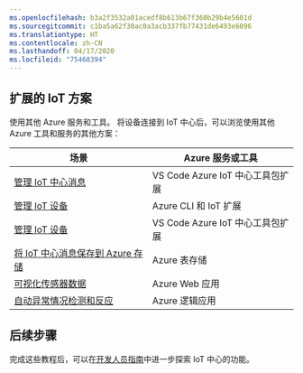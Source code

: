 ```yaml
---
ms.openlocfilehash: b3a2f3532a01acedf8b613b67f360b29b4e5601d
ms.sourcegitcommit: c1ba5a62f30ac0a3acb337fb77431de6493e6096
ms.translationtype: HT
ms.contentlocale: zh-CN
ms.lasthandoff: 04/17/2020
ms.locfileid: "75468394"
---
```

## <a name="extended-iot-scenarios"></a>扩展的 IoT 方案

使用其他 Azure 服务和工具。 将设备连接到 IoT 中心后，可以浏览使用其他 Azure 工具和服务的其他方案：

| 场景                                                   | Azure 服务或工具              |
|----------------------------------------------------------- |------------------------------------|
| [管理 IoT 中心消息](~/articles/iot-hub/iot-hub-vscode-iot-toolkit-cloud-device-messaging.md)                  | VS Code Azure IoT 中心工具包扩展|
| [管理 IoT 设备](~/articles/iot-hub/iot-hub-device-management-iot-extension-azure-cli-2-0.md)                        | Azure CLI 和 IoT 扩展    |
| [管理 IoT 设备](~/articles/iot-hub/iot-hub-device-management-iot-toolkit.md)                | VS Code Azure IoT 中心工具包扩展|
| [将 IoT 中心消息保存到 Azure 存储](~/articles/iot-hub/iot-hub-store-data-in-azure-table-storage.md)  | Azure 表存储                |
| [可视化传感器数据](~/articles/iot-hub/iot-hub-live-data-visualization-in-web-apps.md)                      | Azure Web 应用                     |
| [自动异常情况检测和反应](~/articles/iot-hub/iot-hub-monitoring-notifications-with-azure-logic-apps.md) | Azure 逻辑应用                   |

## <a name="next-steps"></a>后续步骤

完成这些教程后，可以在[开发人员指南](~/articles/iot-hub/iot-hub-devguide.md)中进一步探索 IoT 中心的功能。 


[Mg_IoT_Hub_Msg]: ~/articles/iot-hub/iot-hub-explorer-cloud-device-messaging.md
[Mg_IoT_Toolkit]: ~/articles/iot-hub/iot-hub-vscode-iot-toolkit-cloud-device-messaging.md
[Mg_IoT_Dv]: ~/articles/iot-hub/iot-hub-device-management-iot-extension-azure-cli-2-0.md
[Mg_IoT_Dv_Toolkit]: ~/articles/iot-hub/iot-hub-device-management-iot-toolkit.md
[Sv_IoT_Msg_Stor]: ~/articles/iot-hub/iot-hub-store-data-in-azure-table-storage.md
[Vis_Data_Web]: ~/articles/iot-hub/iot-hub-live-data-visualization-in-web-apps.md
[lnk-dev-guide]: ~/articles/iot-hub/iot-hub-devguide.md
[lnk-how-to]: ~/articles/iot-hub/iot-hub-how-to.md
